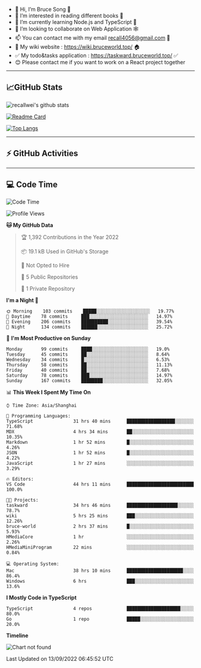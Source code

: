 - 👋 Hi, I’m Bruce Song 🦁️
- 👀 I’m interested in reading different books 📖
- 🌱 I’m currently learning Node.js and TypeScript 🚀
- 💞️ I’m looking to collaborate on Web Application 🕸️
- 📫 You can contact me with my email recall4056@gmail.com 📮
- 📖 My wiki website : https://wiki.bruceworld.top/ 🏠
- ✅ My todo&tasks application : https://taskward.bruceworld.top/ ✅
- 😊 Please contact me if you want to work on a React project together
---

## 📈GitHub Stats

![recallwei's github stats](https://github-readme-stats.vercel.app/api?username=recallwei&show_icons=true&theme=dracula&count_private=true&include_all_commits)

<!---
repository 卡片
--->

[![Readme Card](https://github-readme-stats.vercel.app/api/pin/?username=recallwei&repo=recallwei&theme=dracula)](https://github.com/recallwei/daily)

<!---
repository 常用语言 layout=compact（紧凑布局）
--->

[![Top Langs](https://github-readme-stats.vercel.app/api/top-langs/?username=recallwei&layout=compact&theme=dracula)](https://github.com/recallwei/daily)

---

## ⚡️ GitHub Activities

<!--START_SECTION:activity-->

<!--END_SECTION:activity-->

---

## 💻 Code Time

<!--START_SECTION:waka-->
![Code Time](http://img.shields.io/badge/Code%20Time-2%2C154%20hrs%205%20mins-blue)

![Profile Views](http://img.shields.io/badge/Profile%20Views-5-blue)

**🐱 My GitHub Data** 

> 🏆 1,392 Contributions in the Year 2022
 > 
> 📦 19.1 kB Used in GitHub's Storage 
 > 
> 🚫 Not Opted to Hire
 > 
> 📜 5 Public Repositories 
 > 
> 🔑 1 Private Repository 
 > 
**I'm a Night 🦉** 

```text
🌞 Morning    103 commits    █████░░░░░░░░░░░░░░░░░░░░   19.77% 
🌆 Daytime    78 commits     ███░░░░░░░░░░░░░░░░░░░░░░   14.97% 
🌃 Evening    206 commits    ██████████░░░░░░░░░░░░░░░   39.54% 
🌙 Night      134 commits    ██████░░░░░░░░░░░░░░░░░░░   25.72%

```
📅 **I'm Most Productive on Sunday** 

```text
Monday       99 commits     ████░░░░░░░░░░░░░░░░░░░░░   19.0% 
Tuesday      45 commits     ██░░░░░░░░░░░░░░░░░░░░░░░   8.64% 
Wednesday    34 commits     █░░░░░░░░░░░░░░░░░░░░░░░░   6.53% 
Thursday     58 commits     ██░░░░░░░░░░░░░░░░░░░░░░░   11.13% 
Friday       40 commits     ██░░░░░░░░░░░░░░░░░░░░░░░   7.68% 
Saturday     78 commits     ███░░░░░░░░░░░░░░░░░░░░░░   14.97% 
Sunday       167 commits    ████████░░░░░░░░░░░░░░░░░   32.05%

```


📊 **This Week I Spent My Time On** 

```text
⌚︎ Time Zone: Asia/Shanghai

💬 Programming Languages: 
TypeScript               31 hrs 40 mins      ██████████████████░░░░░░░   71.68% 
MDX                      4 hrs 34 mins       ██░░░░░░░░░░░░░░░░░░░░░░░   10.35% 
Markdown                 1 hr 52 mins        █░░░░░░░░░░░░░░░░░░░░░░░░   4.26% 
JSON                     1 hr 52 mins        █░░░░░░░░░░░░░░░░░░░░░░░░   4.22% 
JavaScript               1 hr 27 mins        ░░░░░░░░░░░░░░░░░░░░░░░░░   3.29%

🔥 Editors: 
VS Code                  44 hrs 11 mins      █████████████████████████   100.0%

🐱‍💻 Projects: 
taskward                 34 hrs 46 mins      ███████████████████░░░░░░   78.7% 
wiki                     5 hrs 25 mins       ███░░░░░░░░░░░░░░░░░░░░░░   12.26% 
bruce-world              2 hrs 37 mins       █░░░░░░░░░░░░░░░░░░░░░░░░   5.93% 
HMediaCore               1 hr                ░░░░░░░░░░░░░░░░░░░░░░░░░   2.26% 
HMediaMiniProgram        22 mins             ░░░░░░░░░░░░░░░░░░░░░░░░░   0.84%

💻 Operating System: 
Mac                      38 hrs 10 mins      █████████████████████░░░░   86.4% 
Windows                  6 hrs               ███░░░░░░░░░░░░░░░░░░░░░░   13.6%

```

**I Mostly Code in TypeScript** 

```text
TypeScript               4 repos             ████████████████████░░░░░   80.0% 
Go                       1 repo              █████░░░░░░░░░░░░░░░░░░░░   20.0%

```


**Timeline**

![Chart not found](https://raw.githubusercontent.com/recallwei/recallwei/main/charts/bar_graph.png) 


 Last Updated on 13/09/2022 06:45:52 UTC
<!--END_SECTION:waka-->
<!---
recallwei/recallwei is a ✨ special ✨ repository because its `README.md` (this file) appears on your GitHub profile.
You can click the Preview link to take a look at your changes.
--->

